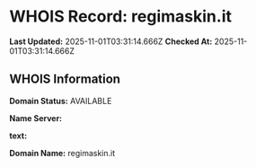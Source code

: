 # WHOIS Record: regimaskin.it

**Last Updated:** 2025-11-01T03:31:14.666Z
**Checked At:** 2025-11-01T03:31:14.666Z

## WHOIS Information

**Domain Status:** AVAILABLE

**Name Server:** 

**text:** 

**Domain Name:** regimaskin.it

